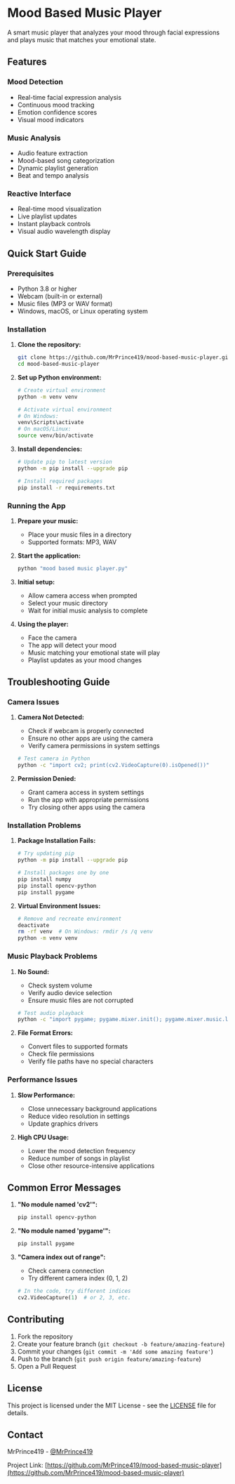 # Mood Based Music Player

A smart music player that analyzes your mood through facial expressions and plays music that matches your emotional state.

## Features

### Mood Detection
- Real-time facial expression analysis
- Continuous mood tracking
- Emotion confidence scores
- Visual mood indicators

### Music Analysis
- Audio feature extraction
- Mood-based song categorization
- Dynamic playlist generation
- Beat and tempo analysis

### Reactive Interface
- Real-time mood visualization
- Live playlist updates
- Instant playback controls
- Visual audio wavelength display

## Quick Start Guide

### Prerequisites
- Python 3.8 or higher
- Webcam (built-in or external)
- Music files (MP3 or WAV format)
- Windows, macOS, or Linux operating system

### Installation

1. **Clone the repository:**
   ```bash
   git clone https://github.com/MrPrince419/mood-based-music-player.git
   cd mood-based-music-player
   ```

2. **Set up Python environment:**
   ```bash
   # Create virtual environment
   python -m venv venv

   # Activate virtual environment
   # On Windows:
   venv\Scripts\activate
   # On macOS/Linux:
   source venv/bin/activate
   ```

3. **Install dependencies:**
   ```bash
   # Update pip to latest version
   python -m pip install --upgrade pip

   # Install required packages
   pip install -r requirements.txt
   ```

### Running the App

1. **Prepare your music:**
   - Place your music files in a directory
   - Supported formats: MP3, WAV

2. **Start the application:**
   ```bash
   python "mood based music player.py"
   ```

3. **Initial setup:**
   - Allow camera access when prompted
   - Select your music directory
   - Wait for initial music analysis to complete

4. **Using the player:**
   - Face the camera
   - The app will detect your mood
   - Music matching your emotional state will play
   - Playlist updates as your mood changes

## Troubleshooting Guide

### Camera Issues

1. **Camera Not Detected:**
   - Check if webcam is properly connected
   - Ensure no other apps are using the camera
   - Verify camera permissions in system settings
   ```bash
   # Test camera in Python
   python -c "import cv2; print(cv2.VideoCapture(0).isOpened())"
   ```

2. **Permission Denied:**
   - Grant camera access in system settings
   - Run the app with appropriate permissions
   - Try closing other apps using the camera

### Installation Problems

1. **Package Installation Fails:**
   ```bash
   # Try updating pip
   python -m pip install --upgrade pip

   # Install packages one by one
   pip install numpy
   pip install opencv-python
   pip install pygame
   ```

2. **Virtual Environment Issues:**
   ```bash
   # Remove and recreate environment
   deactivate
   rm -rf venv  # On Windows: rmdir /s /q venv
   python -m venv venv
   ```

### Music Playback Problems

1. **No Sound:**
   - Check system volume
   - Verify audio device selection
   - Ensure music files are not corrupted
   ```bash
   # Test audio playback
   python -c "import pygame; pygame.mixer.init(); pygame.mixer.music.load('path/to/music.mp3')"
   ```

2. **File Format Errors:**
   - Convert files to supported formats
   - Check file permissions
   - Verify file paths have no special characters

### Performance Issues

1. **Slow Performance:**
   - Close unnecessary background applications
   - Reduce video resolution in settings
   - Update graphics drivers

2. **High CPU Usage:**
   - Lower the mood detection frequency
   - Reduce number of songs in playlist
   - Close other resource-intensive applications

## Common Error Messages

1. **"No module named 'cv2'":**
   ```bash
   pip install opencv-python
   ```

2. **"No module named 'pygame'":**
   ```bash
   pip install pygame
   ```

3. **"Camera index out of range":**
   - Check camera connection
   - Try different camera index (0, 1, 2)
   ```python
   # In the code, try different indices
   cv2.VideoCapture(1)  # or 2, 3, etc.
   ```

## Contributing

1. Fork the repository
2. Create your feature branch (`git checkout -b feature/amazing-feature`)
3. Commit your changes (`git commit -m 'Add some amazing feature'`)
4. Push to the branch (`git push origin feature/amazing-feature`)
5. Open a Pull Request

## License

This project is licensed under the MIT License - see the [LICENSE](LICENSE) file for details.

## Contact

MrPrince419 - [@MrPrince419](https://github.com/MrPrince419)

Project Link: [https://github.com/MrPrince419/mood-based-music-player](https://github.com/MrPrince419/mood-based-music-player)

